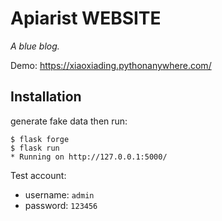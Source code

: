 # Apiarist WEBSITE

*A blue blog.*

Demo: https://xiaoxiading.pythonanywhere.com/

## Installation


generate fake data then run:
```
$ flask forge
$ flask run
* Running on http://127.0.0.1:5000/
```

Test account:

* username: `admin`
* password: `123456`


